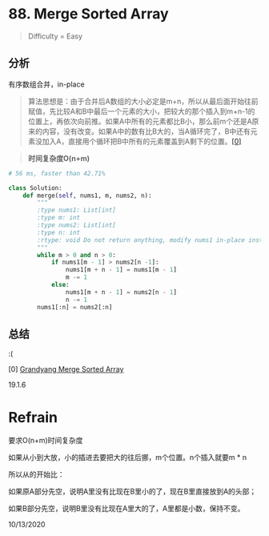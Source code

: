 # 88. Merge Sorted Array
> Difficulty = Easy

## 分析

有序数组合并，in-place
> 算法思想是：由于合并后A数组的大小必定是m+n，所以从最后面开始往前赋值，先比较A和B中最后一个元素的大小，把较大的那个插入到m+n-1的位置上，再依次向前推。如果A中所有的元素都比B小，那么前m个还是A原来的内容，没有改变。如果A中的数有比B大的，当A循环完了，B中还有元素没加入A，直接用个循环把B中所有的元素覆盖到A剩下的位置。[[0]](http://www.cnblogs.com/grandyang/p/4059650.html)

> **时间复杂度O(n+m)**

```python
# 56 ms, faster than 42.71%

class Solution:
	def merge(self, nums1, m, nums2, n):
		"""
		:type nums1: List[int]
		:type m: int
		:type nums2: List[int]
		:type n: int
		:rtype: void Do not return anything, modify nums1 in-place instead.
		"""
		while m > 0 and n > 0:
			if nums1[m - 1] > nums2[n -1]:
				nums1[m + n - 1] = nums1[m - 1]
				m -= 1
			else:
				nums1[m + n - 1] = nums2[n - 1]
				n -= 1
		nums1[:n] = nums2[:n]
```

## 总结

:(

[0] [Grandyang Merge Sorted Array](http://www.cnblogs.com/grandyang/p/4059650.html)

19.1.6


# Refrain

要求O(n+m)时间复杂度

如果从小到大放，小的插进去要把大的往后挪，m个位置。n个插入就要m * n

所以从的开始比：

如果原A部分先空，说明A里没有比现在B里小的了，现在B里直接放到A的头部；

如果B部分先空，说明B里没有比现在A里大的了，A里都是小数，保持不变。


10/13/2020